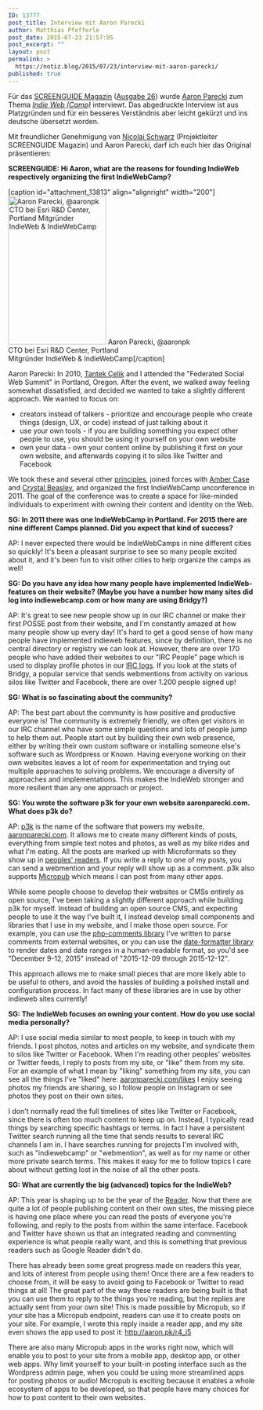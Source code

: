 ```yaml
---
ID: 13777
post_title: Interview mit Aaron Parecki
author: Matthias Pfefferle
post_date: 2015-07-23 21:57:05
post_excerpt: ""
layout: post
permalink: >
  https://notiz.blog/2015/07/23/interview-mit-aaron-parecki/
published: true
---
```

Für das <a href="http://screengui.de">SCREENGUIDE Magazin</a> (<a href="http://screengui.de/26">Ausgabe 26</a>) wurde <a href="https://aaronparecki.com">Aaron Parecki</a> zum Thema <em><a href="http://indiewebcamp.com">Indie Web (Camp)</a></em> interviewt. Das abgedruckte Interview ist aus Platzgründen und für ein besseres Verständnis aber leicht gekürzt und ins deutsche übersetzt worden.

Mit freundlicher Genehmigung von <a href="http://textformer.de">Nicolai Schwarz</a> (Projektleiter SCREENGUIDE Magazin) und Aaron Parecki, darf ich euch hier das Original präsentieren:

<strong>SCREENGUIDE: Hi Aaron, what are the reasons for founding IndieWeb respectively organizing the first IndieWebCamp?</strong>

[caption id="attachment_13813" align="alignright" width="200"]<img src="http://notiz.blog/wp-content/uploads/2015/07/aaronpk-geoloqi.jpg" alt="Aaron Parecki, @aaronpk CTO bei Esri R&#38;D Center, Portland Mitgründer IndieWeb &#38; IndieWebCamp" width="200" height="302" class="size-full wp-image-13813" /> Aaron Parecki, @aaronpk<br />CTO bei Esri R&#38;D Center, Portland<br />Mitgründer IndieWeb &#38; IndieWebCamp[/caption]

Aaron Parecki: In 2010, <a href="http://tantek.com">Tantek Çelik</a> and I attended the "Federated Social Web Summit" in Portland, Oregon. After the event, we walked away feeling somewhat dissatisfied, and decided we wanted to take a slightly different approach. We wanted to focus on:

<ul>
<li>creators instead of talkers - prioritize and encourage people who create things (design, UX, or code) instead of just talking about it</li>
<li>use your own tools - if you are building something you expect other people to use, you should be using it yourself on your own website</li>
<li>own your data - own your content online by publishing it first on your own website, and afterwards copying it to silos like Twitter and Facebook</li>
</ul>

We took these and several other <a href="http://indiewebcamp.com/principles">principles</a>, joined forces with <a href="http://caseorganic.com">Amber Case</a> and  <a href="http://crystalbeasley.com">Crystal Beasley</a>, and organized the first IndieWebCamp unconference in 2011. The goal of the conference was to create a space for like-minded individuals to experiment with owning their content and identity on the Web.

<strong>SG: In 2011 there was one IndieWebCamp in Portland. For 2015 there are nine different Camps planned. Did you expect that kind of success?</strong>

AP: I never expected there would be IndieWebCamps in nine different cities so quickly! It's been a pleasant surprise to see so many people excited about it, and it's been fun to visit other cities to help organize the camps as well!

<strong>SG: Do you have any idea how many people have implemented IndieWeb-features on their website? (Maybe you have a number how many sites did log into indiewebcamp.com or how many are using Bridgy?)</strong>

AP: It's great to see new people show up in our IRC channel or make their first POSSE post from their website, and I'm constantly amazed at how many people show up every day! It's hard to get a good sense of how many people have implemented indieweb features, since by definition, there is no central directory or registry we can look at. However, there are over 170 people who have added their websites to our "IRC People" page which is used to display profile photos in our <a href="https://indieweb.org/irc/today">IRC logs</a>. If you look at the stats of Bridgy, a popular service that sends webmentions from activity on various silos like Twitter and Facebook, there are over 1.200 people signed up!

<strong>SG: What is so fascinating about the community?</strong>

AP: The best part about the community is how positive and productive everyone is! The community is extremely friendly, we often get visitors in our IRC channel who have some simple questions and lots of people jump to help them out. People start out by building their own web presence, either by writing their own custom software or installing someone else's software such as Wordpress or Known. Having everyone working on their own websites leaves a lot of room for experimentation and trying out multiple approaches to solving problems. We encourage a diversity of approaches and implementations. This makes the IndieWeb stronger and more resilient than any one approach or project.

<strong>SG: You wrote the software p3k for your own website aaronparecki.com. What does p3k do?</strong>

AP: <a href="http://p3k.io">p3k</a> is the name of the software that powers my website, <a href="http://aaronparecki.com">aaronparecki.com</a>. It allows me to create many different kinds of posts, everything from simple text notes and photos, as well as my bike rides and what I'm eating. All the posts are marked up with Microformats so they show up in <a href="http://indiewebcamp.com/reader">peoples' readers</a>. If you write a reply to one of my posts, you can send a webmention and your reply will show up as a comment. p3k also supports <a href="http://micropub.net">Micropub</a> which means I can post from many other apps.

While some people choose to develop their websites or CMSs entirely as open source, I've been taking a slightly different approach while building p3k for myself. Instead of building an open source CMS, and expecting people to use it the way I've built it, I instead develop small components and libraries that I use in my website, and I make those open source. For example, you can use the <a href="https://github.com/indieweb/php-comments">php-comments library</a> I've written to parse comments from external websites, or you can use the <a href="https://github.com/indieweb/date-formatter-php">date-formatter library</a> to render dates and date ranges in a human-readable format, so you'd see "December 9-12, 2015" instead of "2015-12-09 through 2015-12-12".

This approach allows me to make small pieces that are more likely able to be useful to others, and avoid the hassles of building a polished install and configuration process. In fact many of these libraries are in use by other indieweb sites currently!

<strong>SG: The IndieWeb focuses on owning your content. How do you use social media personally?</strong>

AP: I use social media similar to most people, to keep in touch with my friends. I post photos, notes and articles on my website, and syndicate them to silos like Twitter or Facebook. When I'm reading other peoples' websites or Twitter feeds, I reply to posts from my site, or "like" them from my site. For an example of what I mean by "liking" something from my site, you can see all the things I've "liked" here: <a href="http://aaronparecki.com/likes">aaronparecki.com/likes</a> I enjoy seeing photos my friends are sharing, so I follow people on Instagram or see photos they post on their own sites.

I don't normally read the full timelines of sites like Twitter or Facebook, since there is often too much content to keep up on. Instead, I typically read things by searching specific hashtags or terms. In fact I have a persistent Twitter search running all the time that sends results to several IRC channels I am in. I have searches running for projects I'm involved with, such as "indiewebcamp" or "webmention", as well as for my name or other more private search terms. This makes it easy for me to follow topics I care about without getting lost in the noise of all the other posts.

<strong>SG: What are currently the big (advanced) topics for the IndieWeb?</strong>

AP: This year is shaping up to be the year of the <a href="http://indiewebcamp.com/reader">Reader</a>. Now that there are quite a lot of people publishing content on their own sites, the missing piece is having one place where you can read the posts of everyone you're following, and reply to the posts from within the same interface. Facebook and Twitter have shown us that an integrated reading and commenting experience is what people really want, and this is something that previous readers such as Google Reader didn't do.

There has already been some great progress made on readers this year, and lots of interest from people using them! Once there are a few readers to choose from, it will be easy to avoid going to Facebook or Twitter to read things at all! The great part of the way these readers are being built is that you can use them to reply to the things you're reading, but the replies are actually sent from your own site! This is made possible by Micropub, so if your site has a Micropub endpoint, readers can use it to create posts on your site. For example, I wrote this reply inside a reader app, and my site even shows the app used to post it: <a href="http://aaron.pk/r4_i5">http://aaron.pk/r4_i5</a>

There are also many Micropub apps in the works right now, which will enable you to post to your site from a mobile app, desktop app, or other web apps. Why limit yourself to your built-in posting interface such as the Wordpress admin page, when you could be using more streamlined apps for posting photos or audio! Micropub is exciting because it enables a whole ecosystem of apps to be developed, so that people have many choices for how to post content to their own websites.